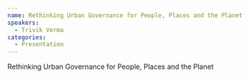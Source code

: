 ```yaml
--- 
name: Rethinking Urban Governance for People, Places and the Planet 
speakers: 
  - Trivik Verma 
categories:
  - Presentation
---
```


Rethinking Urban Governance for People, Places and the Planet